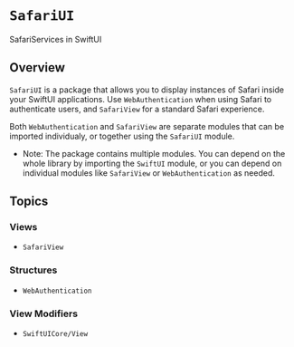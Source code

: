# ``SafariUI``

SafariServices in SwiftUI

## Overview

`SafariUI` is a package that allows you to display instances of Safari inside your SwiftUI applications. Use ``WebAuthentication`` when using Safari to authenticate users, and ``SafariView`` for a standard Safari experience.

Both `WebAuthentication` and `SafariView` are separate modules that can be imported individualy, or together using the `SafariUI` module. 

- Note: The package contains multiple modules. You can depend on the whole library by importing the `SwiftUI` module, or you can depend on individual modules like `SafariView` or `WebAuthentication` as needed.

## Topics

### Views

- ``SafariView``

### Structures

- ``WebAuthentication``

### View Modifiers

- ``SwiftUICore/View``

